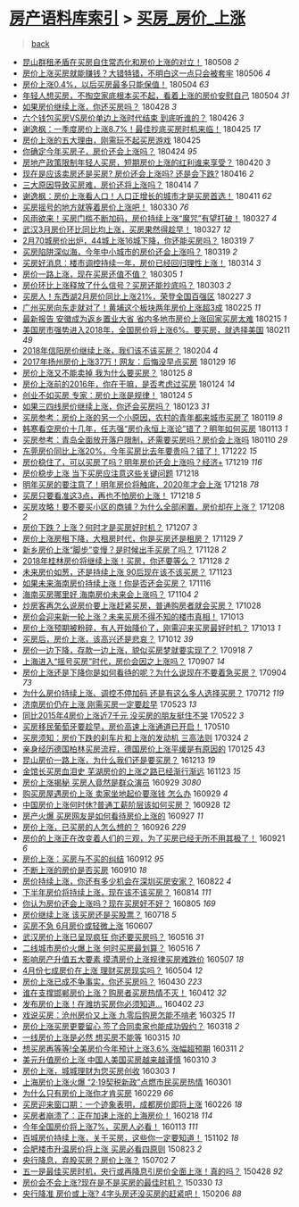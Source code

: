 [房产语料库索引](../../README.md)  > [买房_房价_上涨](买房_房价_上涨.md)
====
> [back](../README.md)

- [昆山群租矛盾在买房自住常态化和房价上涨的对立！](http://jkwz.applinzi.com/ittc/7100667918977336337.html#%E6%98%86%E5%B1%B1%E7%BE%A4%E7%A7%9F%E7%9F%9B%E7%9B%BE%E5%9C%A8%E4%B9%B0%E6%88%BF%E8%87%AA%E4%BD%8F%E5%B8%B8%E6%80%81%E5%8C%96%E5%92%8C%E6%88%BF%E4%BB%B7%E4%B8%8A%E6%B6%A8%E7%9A%84%E5%AF%B9%E7%AB%8B%EF%BC%81) 180508 *2* 
- [房价上涨买房就能赚钱？大错特错，不明白这一点只会被套牢](http://jkwz.applinzi.com/ittc/7100134148809425926.html#%E6%88%BF%E4%BB%B7%E4%B8%8A%E6%B6%A8%E4%B9%B0%E6%88%BF%E5%B0%B1%E8%83%BD%E8%B5%9A%E9%92%B1%EF%BC%9F%E5%A4%A7%E9%94%99%E7%89%B9%E9%94%99%EF%BC%8C%E4%B8%8D%E6%98%8E%E7%99%BD%E8%BF%99%E4%B8%80%E7%82%B9%E5%8F%AA%E4%BC%9A%E8%A2%AB%E5%A5%97%E7%89%A2) 180506 *4* 
- [房价上涨0.4%，以后买房最多只能保值！](http://jkwz.applinzi.com/ittc/7099275467570021386.html#%E6%88%BF%E4%BB%B7%E4%B8%8A%E6%B6%A80.4%25%EF%BC%8C%E4%BB%A5%E5%90%8E%E4%B9%B0%E6%88%BF%E6%9C%80%E5%A4%9A%E5%8F%AA%E8%83%BD%E4%BF%9D%E5%80%BC%EF%BC%81) 180504 *63* 
- [年轻人想买房，不掏空家底根本买不起，看着上涨的房价安慰自己](http://jkwz.applinzi.com/ittc/7098934873635161099.html#%E5%B9%B4%E8%BD%BB%E4%BA%BA%E6%83%B3%E4%B9%B0%E6%88%BF%EF%BC%8C%E4%B8%8D%E6%8E%8F%E7%A9%BA%E5%AE%B6%E5%BA%95%E6%A0%B9%E6%9C%AC%E4%B9%B0%E4%B8%8D%E8%B5%B7%EF%BC%8C%E7%9C%8B%E7%9D%80%E4%B8%8A%E6%B6%A8%E7%9A%84%E6%88%BF%E4%BB%B7%E5%AE%89%E6%85%B0%E8%87%AA%E5%B7%B1) 180504 *31* 
- [如果房价继续上涨，你还买房吗？](http://jkwz.applinzi.com/ittc/7097104883167790090.html#%E5%A6%82%E6%9E%9C%E6%88%BF%E4%BB%B7%E7%BB%A7%E7%BB%AD%E4%B8%8A%E6%B6%A8%EF%BC%8C%E4%BD%A0%E8%BF%98%E4%B9%B0%E6%88%BF%E5%90%97%EF%BC%9F) 180428 *3* 
- [六个钱包买房VS房价单边上涨时代结束 到底听谁的？](http://jkwz.applinzi.com/ittc/7096203729588192263.html#%E5%85%AD%E4%B8%AA%E9%92%B1%E5%8C%85%E4%B9%B0%E6%88%BFVS%E6%88%BF%E4%BB%B7%E5%8D%95%E8%BE%B9%E4%B8%8A%E6%B6%A8%E6%97%B6%E4%BB%A3%E7%BB%93%E6%9D%9F+%E5%88%B0%E5%BA%95%E5%90%AC%E8%B0%81%E7%9A%84%EF%BC%9F) 180426 *3* 
- [谢逸枫：一季度房价上涨8.7%！最佳抄底买房时机来临！](http://jkwz.applinzi.com/ittc/7096008183825040390.html#%E8%B0%A2%E9%80%B8%E6%9E%AB%EF%BC%9A%E4%B8%80%E5%AD%A3%E5%BA%A6%E6%88%BF%E4%BB%B7%E4%B8%8A%E6%B6%A88.7%25%EF%BC%81%E6%9C%80%E4%BD%B3%E6%8A%84%E5%BA%95%E4%B9%B0%E6%88%BF%E6%97%B6%E6%9C%BA%E6%9D%A5%E4%B8%B4%EF%BC%81) 180425 *17* 
- [房价上涨的五大理由，刚需玩不起买房游戏](http://jkwz.applinzi.com/ittc/7095893621016626183.html#%E6%88%BF%E4%BB%B7%E4%B8%8A%E6%B6%A8%E7%9A%84%E4%BA%94%E5%A4%A7%E7%90%86%E7%94%B1%EF%BC%8C%E5%88%9A%E9%9C%80%E7%8E%A9%E4%B8%8D%E8%B5%B7%E4%B9%B0%E6%88%BF%E6%B8%B8%E6%88%8F) 180425  
- [你确定今年买房子，房价还会上涨吗？](http://jkwz.applinzi.com/ittc/7095491795645629450.html#%E4%BD%A0%E7%A1%AE%E5%AE%9A%E4%BB%8A%E5%B9%B4%E4%B9%B0%E6%88%BF%E5%AD%90%EF%BC%8C%E6%88%BF%E4%BB%B7%E8%BF%98%E4%BC%9A%E4%B8%8A%E6%B6%A8%E5%90%97%EF%BC%9F) 180424 *95* 
- [房地产政策限制年轻人买房，短期房价上涨的红利谁来享受？](http://jkwz.applinzi.com/ittc/7094189461594440720.html#%E6%88%BF%E5%9C%B0%E4%BA%A7%E6%94%BF%E7%AD%96%E9%99%90%E5%88%B6%E5%B9%B4%E8%BD%BB%E4%BA%BA%E4%B9%B0%E6%88%BF%EF%BC%8C%E7%9F%AD%E6%9C%9F%E6%88%BF%E4%BB%B7%E4%B8%8A%E6%B6%A8%E7%9A%84%E7%BA%A2%E5%88%A9%E8%B0%81%E6%9D%A5%E4%BA%AB%E5%8F%97%EF%BC%9F) 180420 *3* 
- [现在是应该卖房还是买房? 房价还会上涨吗? 还是会下跌?](http://jkwz.applinzi.com/ittc/7092317475087844363.html#%E7%8E%B0%E5%9C%A8%E6%98%AF%E5%BA%94%E8%AF%A5%E5%8D%96%E6%88%BF%E8%BF%98%E6%98%AF%E4%B9%B0%E6%88%BF%3F+%E6%88%BF%E4%BB%B7%E8%BF%98%E4%BC%9A%E4%B8%8A%E6%B6%A8%E5%90%97%3F+%E8%BF%98%E6%98%AF%E4%BC%9A%E4%B8%8B%E8%B7%8C%3F) 180416 *2* 
- [三大原因导致买房难，房价还将上涨吗？](http://jkwz.applinzi.com/ittc/7091591864279106576.html#%E4%B8%89%E5%A4%A7%E5%8E%9F%E5%9B%A0%E5%AF%BC%E8%87%B4%E4%B9%B0%E6%88%BF%E9%9A%BE%EF%BC%8C%E6%88%BF%E4%BB%B7%E8%BF%98%E5%B0%86%E4%B8%8A%E6%B6%A8%E5%90%97%EF%BC%9F) 180414 *7* 
- [谢逸枫：房价上涨看人口！人口正增长的城市才是买房首选！](http://jkwz.applinzi.com/ittc/7090717032792458251.html#%E8%B0%A2%E9%80%B8%E6%9E%AB%EF%BC%9A%E6%88%BF%E4%BB%B7%E4%B8%8A%E6%B6%A8%E7%9C%8B%E4%BA%BA%E5%8F%A3%EF%BC%81%E4%BA%BA%E5%8F%A3%E6%AD%A3%E5%A2%9E%E9%95%BF%E7%9A%84%E5%9F%8E%E5%B8%82%E6%89%8D%E6%98%AF%E4%B9%B0%E6%88%BF%E9%A6%96%E9%80%89%EF%BC%81) 180411 *62* 
- [买房摇号的地方就等着房价上涨吧！](http://jkwz.applinzi.com/ittc/7086193395649479687.html#%E4%B9%B0%E6%88%BF%E6%91%87%E5%8F%B7%E7%9A%84%E5%9C%B0%E6%96%B9%E5%B0%B1%E7%AD%89%E7%9D%80%E6%88%BF%E4%BB%B7%E4%B8%8A%E6%B6%A8%E5%90%A7%EF%BC%81) 180330 *76* 
- [风雨欲来！买房门槛不断加码，房价持续上涨“魔咒”有望打破！](http://jkwz.applinzi.com/ittc/7085099386940163089.html#%E9%A3%8E%E9%9B%A8%E6%AC%B2%E6%9D%A5%EF%BC%81%E4%B9%B0%E6%88%BF%E9%97%A8%E6%A7%9B%E4%B8%8D%E6%96%AD%E5%8A%A0%E7%A0%81%EF%BC%8C%E6%88%BF%E4%BB%B7%E6%8C%81%E7%BB%AD%E4%B8%8A%E6%B6%A8%E2%80%9C%E9%AD%94%E5%92%92%E2%80%9D%E6%9C%89%E6%9C%9B%E6%89%93%E7%A0%B4%EF%BC%81) 180327 *4* 
- [武汉3月房价环比同比均上涨，买房果然得趁早！](http://jkwz.applinzi.com/ittc/7085088831089148935.html#%E6%AD%A6%E6%B1%893%E6%9C%88%E6%88%BF%E4%BB%B7%E7%8E%AF%E6%AF%94%E5%90%8C%E6%AF%94%E5%9D%87%E4%B8%8A%E6%B6%A8%EF%BC%8C%E4%B9%B0%E6%88%BF%E6%9E%9C%E7%84%B6%E5%BE%97%E8%B6%81%E6%97%A9%EF%BC%81) 180327 *12* 
- [2月70城房价出炉，44城上涨16城下降，你还能买房吗？](http://jkwz.applinzi.com/ittc/7082198865849877511.html#2%E6%9C%8870%E5%9F%8E%E6%88%BF%E4%BB%B7%E5%87%BA%E7%82%89%EF%BC%8C44%E5%9F%8E%E4%B8%8A%E6%B6%A816%E5%9F%8E%E4%B8%8B%E9%99%8D%EF%BC%8C%E4%BD%A0%E8%BF%98%E8%83%BD%E4%B9%B0%E6%88%BF%E5%90%97%EF%BC%9F) 180319 *7* 
- [买房陷阱深似海，今年中小城市的房价还会上涨吗？](http://jkwz.applinzi.com/ittc/7082114496560890896.html#%E4%B9%B0%E6%88%BF%E9%99%B7%E9%98%B1%E6%B7%B1%E4%BC%BC%E6%B5%B7%EF%BC%8C%E4%BB%8A%E5%B9%B4%E4%B8%AD%E5%B0%8F%E5%9F%8E%E5%B8%82%E7%9A%84%E6%88%BF%E4%BB%B7%E8%BF%98%E4%BC%9A%E4%B8%8A%E6%B6%A8%E5%90%97%EF%BC%9F) 180319 *2* 
- [买房好消息：楼市调控持续一年，房价已经回归理性上涨！](http://jkwz.applinzi.com/ittc/7080250319911257099.html#%E4%B9%B0%E6%88%BF%E5%A5%BD%E6%B6%88%E6%81%AF%EF%BC%9A%E6%A5%BC%E5%B8%82%E8%B0%83%E6%8E%A7%E6%8C%81%E7%BB%AD%E4%B8%80%E5%B9%B4%EF%BC%8C%E6%88%BF%E4%BB%B7%E5%B7%B2%E7%BB%8F%E5%9B%9E%E5%BD%92%E7%90%86%E6%80%A7%E4%B8%8A%E6%B6%A8%EF%BC%81) 180314 *3* 
- [房价一路上涨，现在买房还值不值？](http://jkwz.applinzi.com/ittc/7077047505017897990.html#%E6%88%BF%E4%BB%B7%E4%B8%80%E8%B7%AF%E4%B8%8A%E6%B6%A8%EF%BC%8C%E7%8E%B0%E5%9C%A8%E4%B9%B0%E6%88%BF%E8%BF%98%E5%80%BC%E4%B8%8D%E5%80%BC%EF%BC%9F) 180305 *1* 
- [房价环比上涨释放了什么信号？买房还能抄底吗？](http://jkwz.applinzi.com/ittc/7076207586276017163.html#%E6%88%BF%E4%BB%B7%E7%8E%AF%E6%AF%94%E4%B8%8A%E6%B6%A8%E9%87%8A%E6%94%BE%E4%BA%86%E4%BB%80%E4%B9%88%E4%BF%A1%E5%8F%B7%EF%BC%9F%E4%B9%B0%E6%88%BF%E8%BF%98%E8%83%BD%E6%8A%84%E5%BA%95%E5%90%97%EF%BC%9F) 180303 *2* 
- [买房人！东西湖2月房价同比上涨21%，荣登全国百强区](http://jkwz.applinzi.com/ittc/7074809297504830474.html#%E4%B9%B0%E6%88%BF%E4%BA%BA%EF%BC%81%E4%B8%9C%E8%A5%BF%E6%B9%962%E6%9C%88%E6%88%BF%E4%BB%B7%E5%90%8C%E6%AF%94%E4%B8%8A%E6%B6%A821%25%EF%BC%8C%E8%8D%A3%E7%99%BB%E5%85%A8%E5%9B%BD%E7%99%BE%E5%BC%BA%E5%8C%BA) 180227 *3* 
- [广州买房向东走就对了！黄埔这个板块两年房价上涨超3成](http://jkwz.applinzi.com/ittc/7073930213744706577.html#%E5%B9%BF%E5%B7%9E%E4%B9%B0%E6%88%BF%E5%90%91%E4%B8%9C%E8%B5%B0%E5%B0%B1%E5%AF%B9%E4%BA%86%EF%BC%81%E9%BB%84%E5%9F%94%E8%BF%99%E4%B8%AA%E6%9D%BF%E5%9D%97%E4%B8%A4%E5%B9%B4%E6%88%BF%E4%BB%B7%E4%B8%8A%E6%B6%A8%E8%B6%853%E6%88%90) 180225 *11* 
- [最新报告 安徽成为返乡置业大省 省内多地市房价上涨回家买房太难](http://jkwz.applinzi.com/ittc/7070314339901113351.html#%E6%9C%80%E6%96%B0%E6%8A%A5%E5%91%8A+%E5%AE%89%E5%BE%BD%E6%88%90%E4%B8%BA%E8%BF%94%E4%B9%A1%E7%BD%AE%E4%B8%9A%E5%A4%A7%E7%9C%81+%E7%9C%81%E5%86%85%E5%A4%9A%E5%9C%B0%E5%B8%82%E6%88%BF%E4%BB%B7%E4%B8%8A%E6%B6%A8%E5%9B%9E%E5%AE%B6%E4%B9%B0%E6%88%BF%E5%A4%AA%E9%9A%BE) 180215 *1* 
- [美国房市强势进入2018年，全国房价将上涨6%。要买房，就选择美国](http://jkwz.applinzi.com/ittc/7068787852794397707.html#%E7%BE%8E%E5%9B%BD%E6%88%BF%E5%B8%82%E5%BC%BA%E5%8A%BF%E8%BF%9B%E5%85%A52018%E5%B9%B4%EF%BC%8C%E5%85%A8%E5%9B%BD%E6%88%BF%E4%BB%B7%E5%B0%86%E4%B8%8A%E6%B6%A86%25%E3%80%82%E8%A6%81%E4%B9%B0%E6%88%BF%EF%BC%8C%E5%B0%B1%E9%80%89%E6%8B%A9%E7%BE%8E%E5%9B%BD) 180211 *49* 
- [2018年信阳房价继续上涨，我们该不该买房？](http://jkwz.applinzi.com/ittc/7066147501638157323.html#2018%E5%B9%B4%E4%BF%A1%E9%98%B3%E6%88%BF%E4%BB%B7%E7%BB%A7%E7%BB%AD%E4%B8%8A%E6%B6%A8%EF%BC%8C%E6%88%91%E4%BB%AC%E8%AF%A5%E4%B8%8D%E8%AF%A5%E4%B9%B0%E6%88%BF%EF%BC%9F) 180204 *4* 
- [2017年扬州房价上涨37万！网友：后悔没早点买房](http://jkwz.applinzi.com/ittc/7064029763998319632.html#2017%E5%B9%B4%E6%89%AC%E5%B7%9E%E6%88%BF%E4%BB%B7%E4%B8%8A%E6%B6%A837%E4%B8%87%EF%BC%81%E7%BD%91%E5%8F%8B%EF%BC%9A%E5%90%8E%E6%82%94%E6%B2%A1%E6%97%A9%E7%82%B9%E4%B9%B0%E6%88%BF) 180129 *16* 
- [房价上涨又不能卖掉 我为什么要买房？](http://jkwz.applinzi.com/ittc/7062510368910214155.html#%E6%88%BF%E4%BB%B7%E4%B8%8A%E6%B6%A8%E5%8F%88%E4%B8%8D%E8%83%BD%E5%8D%96%E6%8E%89+%E6%88%91%E4%B8%BA%E4%BB%80%E4%B9%88%E8%A6%81%E4%B9%B0%E6%88%BF%EF%BC%9F) 180125 *8* 
- [房价上涨前的2016年，你在干嘛，是否考虑过买房](http://jkwz.applinzi.com/ittc/7062216183472718855.html#%E6%88%BF%E4%BB%B7%E4%B8%8A%E6%B6%A8%E5%89%8D%E7%9A%842016%E5%B9%B4%EF%BC%8C%E4%BD%A0%E5%9C%A8%E5%B9%B2%E5%98%9B%EF%BC%8C%E6%98%AF%E5%90%A6%E8%80%83%E8%99%91%E8%BF%87%E4%B9%B0%E6%88%BF) 180124 *14* 
- [创业不如买房 专家：房价上涨是规律！](http://jkwz.applinzi.com/ittc/7062130565413602321.html#%E5%88%9B%E4%B8%9A%E4%B8%8D%E5%A6%82%E4%B9%B0%E6%88%BF+%E4%B8%93%E5%AE%B6%EF%BC%9A%E6%88%BF%E4%BB%B7%E4%B8%8A%E6%B6%A8%E6%98%AF%E8%A7%84%E5%BE%8B%EF%BC%81) 180124 *5* 
- [如果三四线房价继续上涨，你还会买房吗？](http://jkwz.applinzi.com/ittc/7061809973569258503.html#%E5%A6%82%E6%9E%9C%E4%B8%89%E5%9B%9B%E7%BA%BF%E6%88%BF%E4%BB%B7%E7%BB%A7%E7%BB%AD%E4%B8%8A%E6%B6%A8%EF%BC%8C%E4%BD%A0%E8%BF%98%E4%BC%9A%E4%B9%B0%E6%88%BF%E5%90%97%EF%BC%9F) 180123 *31* 
- [买房参考：房价上涨的另一个小原因，农村的青年都来城市买房了](http://jkwz.applinzi.com/ittc/7060331613462725642.html#%E4%B9%B0%E6%88%BF%E5%8F%82%E8%80%83%EF%BC%9A%E6%88%BF%E4%BB%B7%E4%B8%8A%E6%B6%A8%E7%9A%84%E5%8F%A6%E4%B8%80%E4%B8%AA%E5%B0%8F%E5%8E%9F%E5%9B%A0%EF%BC%8C%E5%86%9C%E6%9D%91%E7%9A%84%E9%9D%92%E5%B9%B4%E9%83%BD%E6%9D%A5%E5%9F%8E%E5%B8%82%E4%B9%B0%E6%88%BF%E4%BA%86) 180119 *8* 
- [韩寒看空房价十几年，任志强“房价永恒上涨论”错了？明年如何买房](http://jkwz.applinzi.com/ittc/7058030377623356432.html#%E9%9F%A9%E5%AF%92%E7%9C%8B%E7%A9%BA%E6%88%BF%E4%BB%B7%E5%8D%81%E5%87%A0%E5%B9%B4%EF%BC%8C%E4%BB%BB%E5%BF%97%E5%BC%BA%E2%80%9C%E6%88%BF%E4%BB%B7%E6%B0%B8%E6%81%92%E4%B8%8A%E6%B6%A8%E8%AE%BA%E2%80%9D%E9%94%99%E4%BA%86%EF%BC%9F%E6%98%8E%E5%B9%B4%E5%A6%82%E4%BD%95%E4%B9%B0%E6%88%BF) 180113 *1* 
- [买房参考：青岛全面放开落户限制，还需要买房吗？房价会上涨吗](http://jkwz.applinzi.com/ittc/7057085112934466571.html#%E4%B9%B0%E6%88%BF%E5%8F%82%E8%80%83%EF%BC%9A%E9%9D%92%E5%B2%9B%E5%85%A8%E9%9D%A2%E6%94%BE%E5%BC%80%E8%90%BD%E6%88%B7%E9%99%90%E5%88%B6%EF%BC%8C%E8%BF%98%E9%9C%80%E8%A6%81%E4%B9%B0%E6%88%BF%E5%90%97%EF%BC%9F%E6%88%BF%E4%BB%B7%E4%BC%9A%E4%B8%8A%E6%B6%A8%E5%90%97) 180110 *29* 
- [东莞房价同比上涨20%，今年买房比去年要贵吗？错了！](http://jkwz.applinzi.com/ittc/7049821607327974417.html#%E4%B8%9C%E8%8E%9E%E6%88%BF%E4%BB%B7%E5%90%8C%E6%AF%94%E4%B8%8A%E6%B6%A820%25%EF%BC%8C%E4%BB%8A%E5%B9%B4%E4%B9%B0%E6%88%BF%E6%AF%94%E5%8E%BB%E5%B9%B4%E8%A6%81%E8%B4%B5%E5%90%97%EF%BC%9F%E9%94%99%E4%BA%86%EF%BC%81) 171222 *15* 
- [房价稳住了，可以买房了吗？明年房价还会上涨吗？经济+](http://jkwz.applinzi.com/ittc/7048831770869367824.html#%E6%88%BF%E4%BB%B7%E7%A8%B3%E4%BD%8F%E4%BA%86%EF%BC%8C%E5%8F%AF%E4%BB%A5%E4%B9%B0%E6%88%BF%E4%BA%86%E5%90%97%EF%BC%9F%E6%98%8E%E5%B9%B4%E6%88%BF%E4%BB%B7%E8%BF%98%E4%BC%9A%E4%B8%8A%E6%B6%A8%E5%90%97%EF%BC%9F%E7%BB%8F%E6%B5%8E%2B) 171219 *116* 
- [房价稳步上涨 当下买房应注意这些关键问题](http://jkwz.applinzi.com/ittc/7048474784831112209.html#%E6%88%BF%E4%BB%B7%E7%A8%B3%E6%AD%A5%E4%B8%8A%E6%B6%A8+%E5%BD%93%E4%B8%8B%E4%B9%B0%E6%88%BF%E5%BA%94%E6%B3%A8%E6%84%8F%E8%BF%99%E4%BA%9B%E5%85%B3%E9%94%AE%E9%97%AE%E9%A2%98) 171218  
- [明年买房的要注意了！明年房价将触底，2020年才会上涨](http://jkwz.applinzi.com/ittc/7048418260251313169.html#%E6%98%8E%E5%B9%B4%E4%B9%B0%E6%88%BF%E7%9A%84%E8%A6%81%E6%B3%A8%E6%84%8F%E4%BA%86%EF%BC%81%E6%98%8E%E5%B9%B4%E6%88%BF%E4%BB%B7%E5%B0%86%E8%A7%A6%E5%BA%95%EF%BC%8C2020%E5%B9%B4%E6%89%8D%E4%BC%9A%E4%B8%8A%E6%B6%A8) 171218 *78* 
- [买房只要看准这3点，再也不怕房价上涨！](http://jkwz.applinzi.com/ittc/7048363225798673425.html#%E4%B9%B0%E6%88%BF%E5%8F%AA%E8%A6%81%E7%9C%8B%E5%87%86%E8%BF%993%E7%82%B9%EF%BC%8C%E5%86%8D%E4%B9%9F%E4%B8%8D%E6%80%95%E6%88%BF%E4%BB%B7%E4%B8%8A%E6%B6%A8%EF%BC%81) 171218 *5* 
- [买房攻略！要不要买小区的商铺？为什么全部闲置，房价却在上涨？](http://jkwz.applinzi.com/ittc/7044665519301461009.html#%E4%B9%B0%E6%88%BF%E6%94%BB%E7%95%A5%EF%BC%81%E8%A6%81%E4%B8%8D%E8%A6%81%E4%B9%B0%E5%B0%8F%E5%8C%BA%E7%9A%84%E5%95%86%E9%93%BA%EF%BC%9F%E4%B8%BA%E4%BB%80%E4%B9%88%E5%85%A8%E9%83%A8%E9%97%B2%E7%BD%AE%EF%BC%8C%E6%88%BF%E4%BB%B7%E5%8D%B4%E5%9C%A8%E4%B8%8A%E6%B6%A8%EF%BC%9F) 171208 *2* 
- [房价下跌？上涨？何时才是买房好时机？](http://jkwz.applinzi.com/ittc/7044372947911836688.html#%E6%88%BF%E4%BB%B7%E4%B8%8B%E8%B7%8C%EF%BC%9F%E4%B8%8A%E6%B6%A8%EF%BC%9F%E4%BD%95%E6%97%B6%E6%89%8D%E6%98%AF%E4%B9%B0%E6%88%BF%E5%A5%BD%E6%97%B6%E6%9C%BA%EF%BC%9F) 171207 *3* 
- [房价上涨房租下降，大租房时代，你是买房还是租房？](http://jkwz.applinzi.com/ittc/7041414130924258320.html#%E6%88%BF%E4%BB%B7%E4%B8%8A%E6%B6%A8%E6%88%BF%E7%A7%9F%E4%B8%8B%E9%99%8D%EF%BC%8C%E5%A4%A7%E7%A7%9F%E6%88%BF%E6%97%B6%E4%BB%A3%EF%BC%8C%E4%BD%A0%E6%98%AF%E4%B9%B0%E6%88%BF%E8%BF%98%E6%98%AF%E7%A7%9F%E6%88%BF%EF%BC%9F) 171129 *7* 
- [新乡房价上涨“脚步”变慢？是时候出手买房了吗？](http://jkwz.applinzi.com/ittc/7040996601672238097.html#%E6%96%B0%E4%B9%A1%E6%88%BF%E4%BB%B7%E4%B8%8A%E6%B6%A8%E2%80%9C%E8%84%9A%E6%AD%A5%E2%80%9D%E5%8F%98%E6%85%A2%EF%BC%9F%E6%98%AF%E6%97%B6%E5%80%99%E5%87%BA%E6%89%8B%E4%B9%B0%E6%88%BF%E4%BA%86%E5%90%97%EF%BC%9F) 171128 *2* 
- [2018年桂林房价将继续上涨！买房，你还要等么？](http://jkwz.applinzi.com/ittc/7040954544509420561.html#2018%E5%B9%B4%E6%A1%82%E6%9E%97%E6%88%BF%E4%BB%B7%E5%B0%86%E7%BB%A7%E7%BB%AD%E4%B8%8A%E6%B6%A8%EF%BC%81%E4%B9%B0%E6%88%BF%EF%BC%8C%E4%BD%A0%E8%BF%98%E8%A6%81%E7%AD%89%E4%B9%88%EF%BC%9F) 171128 *2* 
- [未来房价如葱，还是持续上涨 90后现在该不该买房？](http://jkwz.applinzi.com/ittc/7039174809961890832.html#%E6%9C%AA%E6%9D%A5%E6%88%BF%E4%BB%B7%E5%A6%82%E8%91%B1%EF%BC%8C%E8%BF%98%E6%98%AF%E6%8C%81%E7%BB%AD%E4%B8%8A%E6%B6%A8+90%E5%90%8E%E7%8E%B0%E5%9C%A8%E8%AF%A5%E4%B8%8D%E8%AF%A5%E4%B9%B0%E6%88%BF%EF%BC%9F) 171123  
- [如果未来海南房价持续上涨！你是否还会买房？](http://jkwz.applinzi.com/ittc/7036562044445262865.html#%E5%A6%82%E6%9E%9C%E6%9C%AA%E6%9D%A5%E6%B5%B7%E5%8D%97%E6%88%BF%E4%BB%B7%E6%8C%81%E7%BB%AD%E4%B8%8A%E6%B6%A8%EF%BC%81%E4%BD%A0%E6%98%AF%E5%90%A6%E8%BF%98%E4%BC%9A%E4%B9%B0%E6%88%BF%EF%BC%9F) 171116  
- [海南买房哪里好 海南房价未来会上涨吗？](http://jkwz.applinzi.com/ittc/7032143845444289553.html#%E6%B5%B7%E5%8D%97%E4%B9%B0%E6%88%BF%E5%93%AA%E9%87%8C%E5%A5%BD+%E6%B5%B7%E5%8D%97%E6%88%BF%E4%BB%B7%E6%9C%AA%E6%9D%A5%E4%BC%9A%E4%B8%8A%E6%B6%A8%E5%90%97%EF%BC%9F) 171104 *2* 
- [炒房客再怎么说房价要上涨赶紧买房，普通购房者就会买房？](http://jkwz.applinzi.com/ittc/7029458470816973840.html#%E7%82%92%E6%88%BF%E5%AE%A2%E5%86%8D%E6%80%8E%E4%B9%88%E8%AF%B4%E6%88%BF%E4%BB%B7%E8%A6%81%E4%B8%8A%E6%B6%A8%E8%B5%B6%E7%B4%A7%E4%B9%B0%E6%88%BF%EF%BC%8C%E6%99%AE%E9%80%9A%E8%B4%AD%E6%88%BF%E8%80%85%E5%B0%B1%E4%BC%9A%E4%B9%B0%E6%88%BF%EF%BC%9F) 171028  
- [房价会迎来新一轮上涨？未来买房不得不知的楼市真相！](http://jkwz.applinzi.com/ittc/7023984898698904592.html#%E6%88%BF%E4%BB%B7%E4%BC%9A%E8%BF%8E%E6%9D%A5%E6%96%B0%E4%B8%80%E8%BD%AE%E4%B8%8A%E6%B6%A8%EF%BC%9F%E6%9C%AA%E6%9D%A5%E4%B9%B0%E6%88%BF%E4%B8%8D%E5%BE%97%E4%B8%8D%E7%9F%A5%E7%9A%84%E6%A5%BC%E5%B8%82%E7%9C%9F%E7%9B%B8%EF%BC%81) 171013  
- [房价上涨预期被粉碎，有人开始降价了，刚需迎来买房最好时机？](http://jkwz.applinzi.com/ittc/7023920048471802896.html#%E6%88%BF%E4%BB%B7%E4%B8%8A%E6%B6%A8%E9%A2%84%E6%9C%9F%E8%A2%AB%E7%B2%89%E7%A2%8E%EF%BC%8C%E6%9C%89%E4%BA%BA%E5%BC%80%E5%A7%8B%E9%99%8D%E4%BB%B7%E4%BA%86%EF%BC%8C%E5%88%9A%E9%9C%80%E8%BF%8E%E6%9D%A5%E4%B9%B0%E6%88%BF%E6%9C%80%E5%A5%BD%E6%97%B6%E6%9C%BA%EF%BC%9F) 171013 *1* 
- [买房后，房价上涨，该高兴还是悲哀？](http://jkwz.applinzi.com/ittc/7023471555718415376.html#%E4%B9%B0%E6%88%BF%E5%90%8E%EF%BC%8C%E6%88%BF%E4%BB%B7%E4%B8%8A%E6%B6%A8%EF%BC%8C%E8%AF%A5%E9%AB%98%E5%85%B4%E8%BF%98%E6%98%AF%E6%82%B2%E5%93%80%EF%BC%9F) 171012 *39* 
- [房价一边下降，存款一边上涨，貌似买房梦就要实现了？](http://jkwz.applinzi.com/ittc/7014691037703046161.html#%E6%88%BF%E4%BB%B7%E4%B8%80%E8%BE%B9%E4%B8%8B%E9%99%8D%EF%BC%8C%E5%AD%98%E6%AC%BE%E4%B8%80%E8%BE%B9%E4%B8%8A%E6%B6%A8%EF%BC%8C%E8%B2%8C%E4%BC%BC%E4%B9%B0%E6%88%BF%E6%A2%A6%E5%B0%B1%E8%A6%81%E5%AE%9E%E7%8E%B0%E4%BA%86%EF%BC%9F) 170918 *7* 
- [上海进入“摇号买房”时代，房价会因之上涨吗？](http://jkwz.applinzi.com/ittc/7010124228438000656.html#%E4%B8%8A%E6%B5%B7%E8%BF%9B%E5%85%A5%E2%80%9C%E6%91%87%E5%8F%B7%E4%B9%B0%E6%88%BF%E2%80%9D%E6%97%B6%E4%BB%A3%EF%BC%8C%E6%88%BF%E4%BB%B7%E4%BC%9A%E5%9B%A0%E4%B9%8B%E4%B8%8A%E6%B6%A8%E5%90%97%EF%BC%9F) 170907 *14* 
- [房价上涨还是下降你是如何看待的呢？为什么说现在不要着急买房？](http://jkwz.applinzi.com/ittc/7009575054999028752.html#%E6%88%BF%E4%BB%B7%E4%B8%8A%E6%B6%A8%E8%BF%98%E6%98%AF%E4%B8%8B%E9%99%8D%E4%BD%A0%E6%98%AF%E5%A6%82%E4%BD%95%E7%9C%8B%E5%BE%85%E7%9A%84%E5%91%A2%EF%BC%9F%E4%B8%BA%E4%BB%80%E4%B9%88%E8%AF%B4%E7%8E%B0%E5%9C%A8%E4%B8%8D%E8%A6%81%E7%9D%80%E6%80%A5%E4%B9%B0%E6%88%BF%EF%BC%9F) 170904 *73* 
- [为什么房价持续上涨、调控不停加码 还是有这么多人选择买房？](http://jkwz.applinzi.com/ittc/6989338594735817744.html#%E4%B8%BA%E4%BB%80%E4%B9%88%E6%88%BF%E4%BB%B7%E6%8C%81%E7%BB%AD%E4%B8%8A%E6%B6%A8%E3%80%81%E8%B0%83%E6%8E%A7%E4%B8%8D%E5%81%9C%E5%8A%A0%E7%A0%81+%E8%BF%98%E6%98%AF%E6%9C%89%E8%BF%99%E4%B9%88%E5%A4%9A%E4%BA%BA%E9%80%89%E6%8B%A9%E4%B9%B0%E6%88%BF%EF%BC%9F) 170712 *119* 
- [济南房价仍在上涨 刚需买房一定要趁早](http://jkwz.applinzi.com/ittc/6970864938460382213.html#%E6%B5%8E%E5%8D%97%E6%88%BF%E4%BB%B7%E4%BB%8D%E5%9C%A8%E4%B8%8A%E6%B6%A8+%E5%88%9A%E9%9C%80%E4%B9%B0%E6%88%BF%E4%B8%80%E5%AE%9A%E8%A6%81%E8%B6%81%E6%97%A9) 170523 *13* 
- [同比2015年4房价上涨近7千元 没买房的朋友挺住不哭](http://jkwz.applinzi.com/ittc/6970270948014949380.html#%E5%90%8C%E6%AF%942015%E5%B9%B44%E6%88%BF%E4%BB%B7%E4%B8%8A%E6%B6%A8%E8%BF%917%E5%8D%83%E5%85%83+%E6%B2%A1%E4%B9%B0%E6%88%BF%E7%9A%84%E6%9C%8B%E5%8F%8B%E6%8C%BA%E4%BD%8F%E4%B8%8D%E5%93%AD) 170522 *3* 
- [买房移民葡萄牙要趁早，房价高速上涨通道已开启！](http://jkwz.applinzi.com/ittc/6966099173295260676.html#%E4%B9%B0%E6%88%BF%E7%A7%BB%E6%B0%91%E8%91%A1%E8%90%84%E7%89%99%E8%A6%81%E8%B6%81%E6%97%A9%EF%BC%8C%E6%88%BF%E4%BB%B7%E9%AB%98%E9%80%9F%E4%B8%8A%E6%B6%A8%E9%80%9A%E9%81%93%E5%B7%B2%E5%BC%80%E5%90%AF%EF%BC%81) 170510  
- [买房须知：房价下跌的刹车片和上涨的发动机 三高法则](http://jkwz.applinzi.com/ittc/6948379194265437188.html#%E4%B9%B0%E6%88%BF%E9%A1%BB%E7%9F%A5%EF%BC%9A%E6%88%BF%E4%BB%B7%E4%B8%8B%E8%B7%8C%E7%9A%84%E5%88%B9%E8%BD%A6%E7%89%87%E5%92%8C%E4%B8%8A%E6%B6%A8%E7%9A%84%E5%8F%91%E5%8A%A8%E6%9C%BA+%E4%B8%89%E9%AB%98%E6%B3%95%E5%88%99) 170324 *2* 
- [亲身经历德国柏林买房流程，德国房价上涨平缓是有原因的](http://jkwz.applinzi.com/ittc/6926519486470685701.html#%E4%BA%B2%E8%BA%AB%E7%BB%8F%E5%8E%86%E5%BE%B7%E5%9B%BD%E6%9F%8F%E6%9E%97%E4%B9%B0%E6%88%BF%E6%B5%81%E7%A8%8B%EF%BC%8C%E5%BE%B7%E5%9B%BD%E6%88%BF%E4%BB%B7%E4%B8%8A%E6%B6%A8%E5%B9%B3%E7%BC%93%E6%98%AF%E6%9C%89%E5%8E%9F%E5%9B%A0%E7%9A%84) 170125 *43* 
- [昆山房价一路上涨，为什么我们还是要买房？](http://jkwz.applinzi.com/ittc/6911114709331084293.html#%E6%98%86%E5%B1%B1%E6%88%BF%E4%BB%B7%E4%B8%80%E8%B7%AF%E4%B8%8A%E6%B6%A8%EF%BC%8C%E4%B8%BA%E4%BB%80%E4%B9%88%E6%88%91%E4%BB%AC%E8%BF%98%E6%98%AF%E8%A6%81%E4%B9%B0%E6%88%BF%EF%BC%9F) 161213 *19* 
- [金馆长买房血泪史 芜湖房价的上涨之路已经渐行渐远](http://jkwz.applinzi.com/ittc/6903621547725423621.html#%E9%87%91%E9%A6%86%E9%95%BF%E4%B9%B0%E6%88%BF%E8%A1%80%E6%B3%AA%E5%8F%B2+%E8%8A%9C%E6%B9%96%E6%88%BF%E4%BB%B7%E7%9A%84%E4%B8%8A%E6%B6%A8%E4%B9%8B%E8%B7%AF%E5%B7%B2%E7%BB%8F%E6%B8%90%E8%A1%8C%E6%B8%90%E8%BF%9C) 161123 *15* 
- [房价上涨揭秘 买房人竟然是群众演员](http://jkwz.applinzi.com/ittc/6883330486188901380.html#%E6%88%BF%E4%BB%B7%E4%B8%8A%E6%B6%A8%E6%8F%AD%E7%A7%98+%E4%B9%B0%E6%88%BF%E4%BA%BA%E7%AB%9F%E7%84%B6%E6%98%AF%E7%BE%A4%E4%BC%97%E6%BC%94%E5%91%98) 160929 *3080* 
- [购买房屋遇房价上涨  卖家坐地起价要涨钱 怎么办](http://jkwz.applinzi.com/ittc/6883244276854555652.html#%E8%B4%AD%E4%B9%B0%E6%88%BF%E5%B1%8B%E9%81%87%E6%88%BF%E4%BB%B7%E4%B8%8A%E6%B6%A8++%E5%8D%96%E5%AE%B6%E5%9D%90%E5%9C%B0%E8%B5%B7%E4%BB%B7%E8%A6%81%E6%B6%A8%E9%92%B1+%E6%80%8E%E4%B9%88%E5%8A%9E) 160929 *4* 
- [中国房价上涨何时休?普通工薪阶层该如何买房？](http://jkwz.applinzi.com/ittc/6882918441702409220.html#%E4%B8%AD%E5%9B%BD%E6%88%BF%E4%BB%B7%E4%B8%8A%E6%B6%A8%E4%BD%95%E6%97%B6%E4%BC%91%3F%E6%99%AE%E9%80%9A%E5%B7%A5%E8%96%AA%E9%98%B6%E5%B1%82%E8%AF%A5%E5%A6%82%E4%BD%95%E4%B9%B0%E6%88%BF%EF%BC%9F) 160928 *12* 
- [房产火爆 买房网友是如何看待房价上涨的](http://jkwz.applinzi.com/ittc/6882558477284672516.html#%E6%88%BF%E4%BA%A7%E7%81%AB%E7%88%86+%E4%B9%B0%E6%88%BF%E7%BD%91%E5%8F%8B%E6%98%AF%E5%A6%82%E4%BD%95%E7%9C%8B%E5%BE%85%E6%88%BF%E4%BB%B7%E4%B8%8A%E6%B6%A8%E7%9A%84) 160927 *11* 
- [房价上涨，已买房的人怎么想的？](http://jkwz.applinzi.com/ittc/6882195048413791236.html#%E6%88%BF%E4%BB%B7%E4%B8%8A%E6%B6%A8%EF%BC%8C%E5%B7%B2%E4%B9%B0%E6%88%BF%E7%9A%84%E4%BA%BA%E6%80%8E%E4%B9%88%E6%83%B3%E7%9A%84%EF%BC%9F) 160926 *229* 
- [房价的上涨正在改变着人们的三观，为了买房已经无所不用其极了！](http://jkwz.applinzi.com/ittc/6880378459959854085.html#%E6%88%BF%E4%BB%B7%E7%9A%84%E4%B8%8A%E6%B6%A8%E6%AD%A3%E5%9C%A8%E6%94%B9%E5%8F%98%E7%9D%80%E4%BA%BA%E4%BB%AC%E7%9A%84%E4%B8%89%E8%A7%82%EF%BC%8C%E4%B8%BA%E4%BA%86%E4%B9%B0%E6%88%BF%E5%B7%B2%E7%BB%8F%E6%97%A0%E6%89%80%E4%B8%8D%E7%94%A8%E5%85%B6%E6%9E%81%E4%BA%86%EF%BC%81) 160921 *6* 
- [房价上涨：买房与不买的纠结](http://jkwz.applinzi.com/ittc/6876714966811411460.html#%E6%88%BF%E4%BB%B7%E4%B8%8A%E6%B6%A8%EF%BC%9A%E4%B9%B0%E6%88%BF%E4%B8%8E%E4%B8%8D%E4%B9%B0%E7%9A%84%E7%BA%A0%E7%BB%93) 160912 *95* 
- [不断上涨的房价是否买房](http://jkwz.applinzi.com/ittc/6875909642579887109.html#%E4%B8%8D%E6%96%AD%E4%B8%8A%E6%B6%A8%E7%9A%84%E6%88%BF%E4%BB%B7%E6%98%AF%E5%90%A6%E4%B9%B0%E6%88%BF) 160910 *18* 
- [房价持续上涨，你还有多少机会在深圳买房安家？](http://jkwz.applinzi.com/ittc/6869281503414060036.html#%E6%88%BF%E4%BB%B7%E6%8C%81%E7%BB%AD%E4%B8%8A%E6%B6%A8%EF%BC%8C%E4%BD%A0%E8%BF%98%E6%9C%89%E5%A4%9A%E5%B0%91%E6%9C%BA%E4%BC%9A%E5%9C%A8%E6%B7%B1%E5%9C%B3%E4%B9%B0%E6%88%BF%E5%AE%89%E5%AE%B6%EF%BC%9F) 160822 *4* 
- [下半年房价将持续上涨，现在该不该买房？](http://jkwz.applinzi.com/ittc/6865504846354056197.html#%E4%B8%8B%E5%8D%8A%E5%B9%B4%E6%88%BF%E4%BB%B7%E5%B0%86%E6%8C%81%E7%BB%AD%E4%B8%8A%E6%B6%A8%EF%BC%8C%E7%8E%B0%E5%9C%A8%E8%AF%A5%E4%B8%8D%E8%AF%A5%E4%B9%B0%E6%88%BF%EF%BC%9F) 160814 *111* 
- [你认为房价还会上涨吗？现在买房好不好？](http://jkwz.applinzi.com/ittc/6862923455326061573.html#%E4%BD%A0%E8%AE%A4%E4%B8%BA%E6%88%BF%E4%BB%B7%E8%BF%98%E4%BC%9A%E4%B8%8A%E6%B6%A8%E5%90%97%EF%BC%9F%E7%8E%B0%E5%9C%A8%E4%B9%B0%E6%88%BF%E5%A5%BD%E4%B8%8D%E5%A5%BD%EF%BC%9F) 160805 *169* 
- [房价继续上涨 该买房还是买股票？](http://jkwz.applinzi.com/ittc/6856253614850573316.html#%E6%88%BF%E4%BB%B7%E7%BB%A7%E7%BB%AD%E4%B8%8A%E6%B6%A8+%E8%AF%A5%E4%B9%B0%E6%88%BF%E8%BF%98%E6%98%AF%E4%B9%B0%E8%82%A1%E7%A5%A8%EF%BC%9F) 160718 *5* 
- [买房不急 6月房价或轻微上涨](http://jkwz.applinzi.com/ittc/6840900740364895236.html#%E4%B9%B0%E6%88%BF%E4%B8%8D%E6%80%A5+6%E6%9C%88%E6%88%BF%E4%BB%B7%E6%88%96%E8%BD%BB%E5%BE%AE%E4%B8%8A%E6%B6%A8) 160607  
- [武汉房价上涨已呈现疯狂 你还要买房吗？](http://jkwz.applinzi.com/ittc/6832805154772222980.html#%E6%AD%A6%E6%B1%89%E6%88%BF%E4%BB%B7%E4%B8%8A%E6%B6%A8%E5%B7%B2%E5%91%88%E7%8E%B0%E7%96%AF%E7%8B%82+%E4%BD%A0%E8%BF%98%E8%A6%81%E4%B9%B0%E6%88%BF%E5%90%97%EF%BC%9F) 160516 *31* 
- [二线城市房价火爆上涨 何时买房最划算？](http://jkwz.applinzi.com/ittc/6832747650088436740.html#%E4%BA%8C%E7%BA%BF%E5%9F%8E%E5%B8%82%E6%88%BF%E4%BB%B7%E7%81%AB%E7%88%86%E4%B8%8A%E6%B6%A8+%E4%BD%95%E6%97%B6%E4%B9%B0%E6%88%BF%E6%9C%80%E5%88%92%E7%AE%97%EF%BC%9F) 160516 *7* 
- [影响房产升值五大要素 摸清房价上涨规律买房难跌价](http://jkwz.applinzi.com/ittc/6829486198112125957.html#%E5%BD%B1%E5%93%8D%E6%88%BF%E4%BA%A7%E5%8D%87%E5%80%BC%E4%BA%94%E5%A4%A7%E8%A6%81%E7%B4%A0+%E6%91%B8%E6%B8%85%E6%88%BF%E4%BB%B7%E4%B8%8A%E6%B6%A8%E8%A7%84%E5%BE%8B%E4%B9%B0%E6%88%BF%E9%9A%BE%E8%B7%8C%E4%BB%B7) 160507 *18* 
- [4月份七成房价在上涨 理财买房现实吗？](http://jkwz.applinzi.com/ittc/6828350829224264709.html#4%E6%9C%88%E4%BB%BD%E4%B8%83%E6%88%90%E6%88%BF%E4%BB%B7%E5%9C%A8%E4%B8%8A%E6%B6%A8+%E7%90%86%E8%B4%A2%E4%B9%B0%E6%88%BF%E7%8E%B0%E5%AE%9E%E5%90%97%EF%BC%9F) 160504 *12* 
- [房价上涨已成不争事实，你还买房吗？](http://jkwz.applinzi.com/ittc/6826519362819064837.html#%E6%88%BF%E4%BB%B7%E4%B8%8A%E6%B6%A8%E5%B7%B2%E6%88%90%E4%B8%8D%E4%BA%89%E4%BA%8B%E5%AE%9E%EF%BC%8C%E4%BD%A0%E8%BF%98%E4%B9%B0%E6%88%BF%E5%90%97%EF%BC%9F) 160430 *223* 
- [谁在支撑邯郸房价上涨？购房者买房热情不灭！](http://jkwz.applinzi.com/ittc/6820287250554160132.html#%E8%B0%81%E5%9C%A8%E6%94%AF%E6%92%91%E9%82%AF%E9%83%B8%E6%88%BF%E4%BB%B7%E4%B8%8A%E6%B6%A8%EF%BC%9F%E8%B4%AD%E6%88%BF%E8%80%85%E4%B9%B0%E6%88%BF%E7%83%AD%E6%83%85%E4%B8%8D%E7%81%AD%EF%BC%81) 160412 *32* 
- [发布房价上涨！在潍坊买房你必须知道...](http://jkwz.applinzi.com/ittc/6816437096445117445.html#%E5%8F%91%E5%B8%83%E6%88%BF%E4%BB%B7%E4%B8%8A%E6%B6%A8%EF%BC%81%E5%9C%A8%E6%BD%8D%E5%9D%8A%E4%B9%B0%E6%88%BF%E4%BD%A0%E5%BF%85%E9%A1%BB%E7%9F%A5%E9%81%93...) 160402 *23* 
- [戏说买房：沧州房价又上涨 九零后购房怎能不啃老](http://jkwz.applinzi.com/ittc/6813456592297001989.html#%E6%88%8F%E8%AF%B4%E4%B9%B0%E6%88%BF%EF%BC%9A%E6%B2%A7%E5%B7%9E%E6%88%BF%E4%BB%B7%E5%8F%88%E4%B8%8A%E6%B6%A8+%E4%B9%9D%E9%9B%B6%E5%90%8E%E8%B4%AD%E6%88%BF%E6%80%8E%E8%83%BD%E4%B8%8D%E5%95%83%E8%80%81) 160325 *11* 
- [房价上涨买房更要留心 签了合同卖家也能成功毁约？](http://jkwz.applinzi.com/ittc/6811006729655419908.html#%E6%88%BF%E4%BB%B7%E4%B8%8A%E6%B6%A8%E4%B9%B0%E6%88%BF%E6%9B%B4%E8%A6%81%E7%95%99%E5%BF%83+%E7%AD%BE%E4%BA%86%E5%90%88%E5%90%8C%E5%8D%96%E5%AE%B6%E4%B9%9F%E8%83%BD%E6%88%90%E5%8A%9F%E6%AF%81%E7%BA%A6%EF%BC%9F) 160318 *2* 
- [一线房价上涨是必然 想买房不能等](http://jkwz.applinzi.com/ittc/6809864898213315589.html#%E4%B8%80%E7%BA%BF%E6%88%BF%E4%BB%B7%E4%B8%8A%E6%B6%A8%E6%98%AF%E5%BF%85%E7%84%B6+%E6%83%B3%E4%B9%B0%E6%88%BF%E4%B8%8D%E8%83%BD%E7%AD%89) 160315 *10* 
- [想买房再等等!全美房价今年预计上涨3.6% 涨幅超预期](http://jkwz.applinzi.com/ittc/6808266988891669509.html#%E6%83%B3%E4%B9%B0%E6%88%BF%E5%86%8D%E7%AD%89%E7%AD%89%21%E5%85%A8%E7%BE%8E%E6%88%BF%E4%BB%B7%E4%BB%8A%E5%B9%B4%E9%A2%84%E8%AE%A1%E4%B8%8A%E6%B6%A83.6%25+%E6%B6%A8%E5%B9%85%E8%B6%85%E9%A2%84%E6%9C%9F) 160311 *2* 
- [美元升值房价上涨 中国人美国买房越来越谨慎](http://jkwz.applinzi.com/ittc/6807941663913673733.html#%E7%BE%8E%E5%85%83%E5%8D%87%E5%80%BC%E6%88%BF%E4%BB%B7%E4%B8%8A%E6%B6%A8+%E4%B8%AD%E5%9B%BD%E4%BA%BA%E7%BE%8E%E5%9B%BD%E4%B9%B0%E6%88%BF%E8%B6%8A%E6%9D%A5%E8%B6%8A%E8%B0%A8%E6%85%8E) 160310 *3* 
- [房价上涨，城城理财为您买房创收](http://jkwz.applinzi.com/ittc/6805319768697472004.html#%E6%88%BF%E4%BB%B7%E4%B8%8A%E6%B6%A8%EF%BC%8C%E5%9F%8E%E5%9F%8E%E7%90%86%E8%B4%A2%E4%B8%BA%E6%82%A8%E4%B9%B0%E6%88%BF%E5%88%9B%E6%94%B6) 160303 *1* 
- [上海房价上涨火爆 “2·19契税新政”点燃市民买房热情](http://jkwz.applinzi.com/ittc/6804558744230822917.html#%E4%B8%8A%E6%B5%B7%E6%88%BF%E4%BB%B7%E4%B8%8A%E6%B6%A8%E7%81%AB%E7%88%86+%E2%80%9C2%C2%B719%E5%A5%91%E7%A8%8E%E6%96%B0%E6%94%BF%E2%80%9D%E7%82%B9%E7%87%83%E5%B8%82%E6%B0%91%E4%B9%B0%E6%88%BF%E7%83%AD%E6%83%85) 160301  
- [为什么只有房价上涨你才肯买房](http://jkwz.applinzi.com/ittc/6804309889941767173.html#%E4%B8%BA%E4%BB%80%E4%B9%88%E5%8F%AA%E6%9C%89%E6%88%BF%E4%BB%B7%E4%B8%8A%E6%B6%A8%E4%BD%A0%E6%89%8D%E8%82%AF%E4%B9%B0%E6%88%BF) 160229 *66* 
- [买房迎来窗口期：一个迹象表明，成都房价即将上涨](http://jkwz.applinzi.com/ittc/6803188541215474692.html#%E4%B9%B0%E6%88%BF%E8%BF%8E%E6%9D%A5%E7%AA%97%E5%8F%A3%E6%9C%9F%EF%BC%9A%E4%B8%80%E4%B8%AA%E8%BF%B9%E8%B1%A1%E8%A1%A8%E6%98%8E%EF%BC%8C%E6%88%90%E9%83%BD%E6%88%BF%E4%BB%B7%E5%8D%B3%E5%B0%86%E4%B8%8A%E6%B6%A8) 160226 *18* 
- [买房者崩溃了：正在加速上涨的上海房价！](http://jkwz.applinzi.com/ittc/6800178128416670724.html#%E4%B9%B0%E6%88%BF%E8%80%85%E5%B4%A9%E6%BA%83%E4%BA%86%EF%BC%9A%E6%AD%A3%E5%9C%A8%E5%8A%A0%E9%80%9F%E4%B8%8A%E6%B6%A8%E7%9A%84%E4%B8%8A%E6%B5%B7%E6%88%BF%E4%BB%B7%EF%BC%81) 160218 *114* 
- [今年全国房价将上涨7%，买房人必看！](http://jkwz.applinzi.com/ittc/6786730360935285765.html#%E4%BB%8A%E5%B9%B4%E5%85%A8%E5%9B%BD%E6%88%BF%E4%BB%B7%E5%B0%86%E4%B8%8A%E6%B6%A87%25%EF%BC%8C%E4%B9%B0%E6%88%BF%E4%BA%BA%E5%BF%85%E7%9C%8B%EF%BC%81) 160113 *111* 
- [百城房价持续上涨，关于买房，这些你一定要知道！](http://jkwz.applinzi.com/ittc/6760084267281122308.html#%E7%99%BE%E5%9F%8E%E6%88%BF%E4%BB%B7%E6%8C%81%E7%BB%AD%E4%B8%8A%E6%B6%A8%EF%BC%8C%E5%85%B3%E4%BA%8E%E4%B9%B0%E6%88%BF%EF%BC%8C%E8%BF%99%E4%BA%9B%E4%BD%A0%E4%B8%80%E5%AE%9A%E8%A6%81%E7%9F%A5%E9%81%93%EF%BC%81) 151102 *18* 
- [合肥楼市升温房价将上涨 买房必看四原则](http://jkwz.applinzi.com/ittc/6733861065282388997.html#%E5%90%88%E8%82%A5%E6%A5%BC%E5%B8%82%E5%8D%87%E6%B8%A9%E6%88%BF%E4%BB%B7%E5%B0%86%E4%B8%8A%E6%B6%A8+%E4%B9%B0%E6%88%BF%E5%BF%85%E7%9C%8B%E5%9B%9B%E5%8E%9F%E5%88%99) 150823 *2* 
- [央行降息，弃股买房？房价上涨？](http://jkwz.applinzi.com/ittc/547650611427997732.html#%E5%A4%AE%E8%A1%8C%E9%99%8D%E6%81%AF%EF%BC%8C%E5%BC%83%E8%82%A1%E4%B9%B0%E6%88%BF%EF%BC%9F%E6%88%BF%E4%BB%B7%E4%B8%8A%E6%B6%A8%EF%BC%9F) 150702 *7* 
- [五一是最佳买房时机，央行或再降息引房价全面上涨！真的吗？](http://jkwz.applinzi.com/ittc/547650611408171157.html#%E4%BA%94%E4%B8%80%E6%98%AF%E6%9C%80%E4%BD%B3%E4%B9%B0%E6%88%BF%E6%97%B6%E6%9C%BA%EF%BC%8C%E5%A4%AE%E8%A1%8C%E6%88%96%E5%86%8D%E9%99%8D%E6%81%AF%E5%BC%95%E6%88%BF%E4%BB%B7%E5%85%A8%E9%9D%A2%E4%B8%8A%E6%B6%A8%EF%BC%81%E7%9C%9F%E7%9A%84%E5%90%97%EF%BC%9F) 150428 *92* 
- [房价会不会上涨?现在是不是买房的最佳时机？](http://jkwz.applinzi.com/ittc/547650611402605096.html#%E6%88%BF%E4%BB%B7%E4%BC%9A%E4%B8%8D%E4%BC%9A%E4%B8%8A%E6%B6%A8%3F%E7%8E%B0%E5%9C%A8%E6%98%AF%E4%B8%8D%E6%98%AF%E4%B9%B0%E6%88%BF%E7%9A%84%E6%9C%80%E4%BD%B3%E6%97%B6%E6%9C%BA%EF%BC%9F) 150330 *13* 
- [央行降准 房价或上涨? 4字头房还没买房的赶紧吧！](http://jkwz.applinzi.com/ittc/547650611390883554.html#%E5%A4%AE%E8%A1%8C%E9%99%8D%E5%87%86+%E6%88%BF%E4%BB%B7%E6%88%96%E4%B8%8A%E6%B6%A8%3F+4%E5%AD%97%E5%A4%B4%E6%88%BF%E8%BF%98%E6%B2%A1%E4%B9%B0%E6%88%BF%E7%9A%84%E8%B5%B6%E7%B4%A7%E5%90%A7%EF%BC%81) 150206 *88* 
